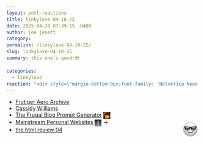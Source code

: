 ```yaml
---
layout: post-reactions
title: 𝚕𝚒𝚗𝚔𝚢𝚕𝚘𝚟𝚎 𝟶𝟺-𝟷𝟶-𝟸𝟻
date: 2025-04-10 07:39:15 -0400
author: joe jenett
category: 
permalink: /linkylove-04-10-25/
slug: linkylove-04-10-25
summary: this one’s good 😎

categories:
  - linkylove
reaction: "<div style=\"margin-bottom:9px;font-family: 'Helvetica Neue',Helvetica,Arial,sans-serif;font-weight:600;font-size:1rem;\">Reactions:</div><p><a href=\"https://toot.community/@jenett/114313690375426580\"><img src=\"https://static.toot.community/cache/accounts/avatars/109/326/597/713/827/183/original/c442790693c58a6f.gif\" alt=\"\" width=\"48\"><br><span style=\"font-size:.9rem;\">Brad Enslen</span></a></p>"
---
```

<ul class="linkylove">
	<li><a title="Daniele" href="https://frutigeraeroarchive.org/">Frutiger Aero Archive</a></li>
	<li><a title="Cassidy" href="https://cassidoo.co/">Cassidy Williams</a></li>
	<li><a title="Bekah" href="https://www.thefrugalgamer.net/programming/blogPrompts/">The Frugal Blog Prompt Generator</a>  <a href="https://indieseek.xyz/" title="thx Indieseek.xyz"><img src="/images/brad.png" width="18" height="18" alt="Indieseek.xyz" style="vertical-align:middle;"></a></li>
	<li><a title="Kristoffer" href="https://www.naiveweekly.com/p/mainstream-personal-websites">Mainstream Personal Websites</a>  <a href="https://pinboard.in/u:mikael" title="thx mikael!"><img src="/images/mikael.png" width="18" height="18" alt="thx mikael!" style="vertical-align:middle;"></a> <span title="led to link shown below">&#8594;</span></li>
	<li><a title="Shelby & Maxwell" href="https://thehtml.review/04/">the html review 04</a></li>
</ul>

<img src="/images/elguy.png" alt="" width="44" style="position:relative;float:right;top:-46px;">

<a  class="u-syndication syndication" href="https://toot.community/@jenett/114313690375426580"></a>
<a href="https://brid.gy/publish/mastodon"></a>
